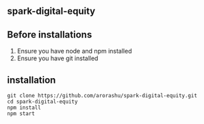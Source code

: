 ## spark-digital-equity

## Before installations

1. Ensure you have node and npm installed
2. Ensure you have git installed

## installation

    git clone https://github.com/arorashu/spark-digital-equity.git    
    cd spark-digital-equity
    npm install
    npm start
